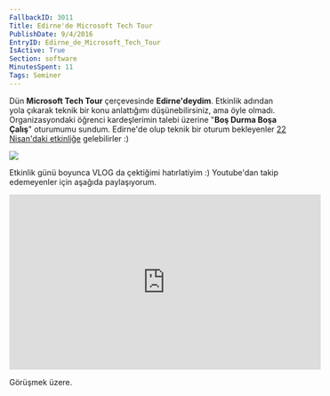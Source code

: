 ```yaml
---
FallbackID: 3011
Title: Edirne'de Microsoft Tech Tour
PublishDate: 9/4/2016
EntryID: Edirne_de_Microsoft_Tech_Tour
IsActive: True
Section: software
MinutesSpent: 11
Tags: Seminer
---
```

Dün **Microsoft Tech Tour** çerçevesinde **Edirne'deydim**. Etkinlik adından yola çıkarak teknik bir konu anlattığımı düşünebilirsiniz, ama öyle olmadı. Organizasyondaki öğrenci kardeşlerimin talebi üzerine "**Boş Durma Boşa Çalış**" oturumumu sundum. Edirne'de olup teknik bir oturum bekleyenler [22 Nisan'daki etkinliğe](http://www.bilisimsenligi.com/) gelebilirler :)![](http://blob.daron.yondem.com/assets/3011/Edirne-Trakya-Universitesi.jpg)Etkinlik günü boyunca VLOG da çektiğimi hatırlatiyim :) Youtube'dan takip edemeyenler için aşağıda paylaşıyorum.<iframe width="560" height="315" src="https://www.youtube.com/embed/oVcl9-6owGM" frameborder="0" allowfullscreen></iframe>Görüşmek üzere.
